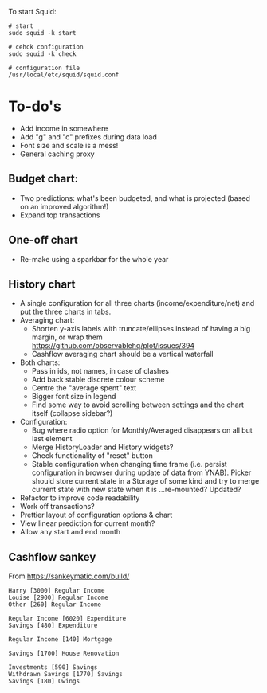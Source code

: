 
To start Squid:

```shell
# start
sudo squid -k start

# cehck configuration
sudo squid -k check

# configuration file
/usr/local/etc/squid/squid.conf
```

# To-do's

- Add income in somewhere
- Add "g" and "c" prefixes during data load
- Font size and scale is a mess!
- General caching proxy

## Budget chart:

- Two predictions: what's been budgeted, and what is projected (based on an improved algorithm!)
- Expand top transactions

## One-off chart

- Re-make using a sparkbar for the whole year

## History chart

- A single configuration for all three charts (income/expenditure/net) and put the three charts in tabs.
- Averaging chart:
  - Shorten y-axis labels with truncate/ellipses instead of having a big margin, or wrap them
    https://github.com/observablehq/plot/issues/394
  - Cashflow averaging chart should be a vertical waterfall
- Both charts:
  - Pass in ids, not names, in case of clashes
  - Add back stable discrete colour scheme
  - Centre the "average spent" text
  - Bigger font size in legend
  - Find some way to avoid scrolling between settings and the chart itself (collapse sidebar?)
- Configuration:
  - Bug where radio option for Monthly/Averaged disappears on all but last element
  - Merge HistoryLoader and History widgets?
  - Check functionality of "reset" button
  - Stable configuration when changing time frame (i.e. persist configuration in browser during update of data from YNAB). Picker should store current state in a Storage of some kind and try to merge current state with new state when it is ...re-mounted? Updated?
- Refactor to improve code readability
- Work off transactions?
- Prettier layout of configuration options & chart
- View linear prediction for current month?
- Allow any start and end month

## Cashflow sankey

From https://sankeymatic.com/build/

```
Harry [3000] Regular Income
Louise [2900] Regular Income
Other [260] Regular Income

Regular Income [6020] Expenditure
Savings [480] Expenditure

Regular Income [140] Mortgage

Savings [1700] House Renovation

Investments [590] Savings
Withdrawn Savings [1770] Savings
Savings [180] Owings
```